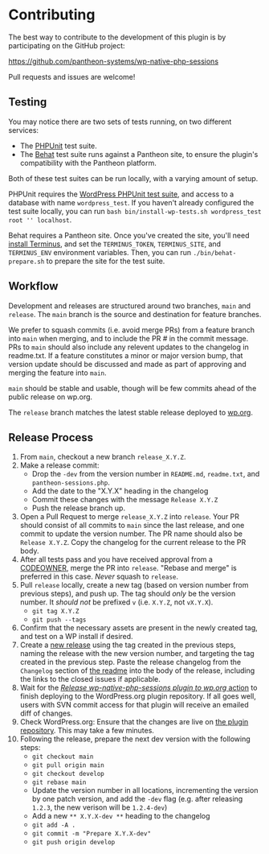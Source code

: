 # Contributing

The best way to contribute to the development of this plugin is by participating on the GitHub project:

https://github.com/pantheon-systems/wp-native-php-sessions

Pull requests and issues are welcome!

## Testing

You may notice there are two sets of tests running, on two different services:

* The [PHPUnit](https://phpunit.de/) test suite.
* The [Behat](http://behat.org/) test suite runs against a Pantheon site, to ensure the plugin's compatibility with the Pantheon platform.

Both of these test suites can be run locally, with a varying amount of setup.

PHPUnit requires the [WordPress PHPUnit test suite](https://make.wordpress.org/core/handbook/testing/automated-testing/phpunit/), and access to a database with name `wordpress_test`. If you haven't already configured the test suite locally, you can run `bash bin/install-wp-tests.sh wordpress_test root '' localhost`.

Behat requires a Pantheon site. Once you've created the site, you'll need [install Terminus](https://github.com/pantheon-systems/terminus#installation), and set the `TERMINUS_TOKEN`, `TERMINUS_SITE`, and `TERMINUS_ENV` environment variables. Then, you can run `./bin/behat-prepare.sh` to prepare the site for the test suite.

## Workflow

Development and releases are structured around two branches, `main` and `release`. The `main` branch is the source and destination for feature branches.

We prefer to squash commits (i.e. avoid merge PRs) from a feature branch into `main` when merging, and to include the PR # in the commit message. PRs to `main` should also include any relevent updates to the changelog in readme.txt. If a feature constitutes a minor or major version bump, that version update should be discussed and made as part of approving and merging the feature into `main`.

`main` should be stable and usable, though will be few commits ahead of the public release on wp.org.

The `release` branch matches the latest stable release deployed to [wp.org](wp.org).

## Release Process

1. From `main`, checkout a new branch `release_X.Y.Z`.
1. Make a release commit:
    * Drop the `-dev` from the version number in `README.md`, `readme.txt`, and `pantheon-sessions.php`.
    * Add the date to the "X.Y.X" heading in the changelog
    * Commit these changes with the message `Release X.Y.Z`
    * Push the release branch up.
1. Open a Pull Request to merge `release_X.Y.Z` into `release`. Your PR should consist of all commits to `main` since the last release, and one commit to update the version number. The PR name should also be `Release X.Y.Z`. Copy the changelog for the current release to the PR body.
1. After all tests pass and you have received approval from a [CODEOWNER](./CODEOWNERS), merge the PR into `release`. "Rebase and merge" is preferred in this case. _Never_ squash to `release`.
1. Pull `release` locally, create a new tag (based on version number from previous steps), and push up. The tag should _only_ be the version number. It _should not_ be prefixed  `v` (i.e. `X.Y.Z`, not `vX.Y.X`).
    * `git tag X.Y.Z`
    * `git push --tags`
1. Confirm that the necessary assets are present in the newly created tag, and test on a WP install if desired.
1. Create a [new release](https://github.com/pantheon-systems/wp-native-php-sessions/releases/new) using the tag created in the previous steps, naming the release with the new version number, and targeting the tag created in the previous step. Paste the release changelog from the `Changelog` section of [the readme](readme.txt) into the body of the release, including the links to the closed issues if applicable.
1. Wait for the [_Release wp-native-php-sessions plugin to wp.org_ action](https://github.com/pantheon-systems/wp-native-php-sessions/actions/workflows/wordpress-plugin-deploy.yml) to finish deploying to the WordPress.org plugin repository. If all goes well, users with SVN commit access for that plugin will receive an emailed diff of changes.
1. Check WordPress.org: Ensure that the changes are live on [the plugin repository](https://wordpress.org/plugins/native-php-sessions/). This may take a few minutes.
1. Following the release, prepare the next dev version with the following steps:
    * `git checkout main`
    * `git pull origin main`
    * `git checkout develop`
    * `git rebase main`
    * Update the version number in all locations, incrementing the version by one patch version, and add the `-dev` flag (e.g. after releasing `1.2.3`, the new verison will be `1.2.4-dev`)
    * Add a new `** X.Y.X-dev **` heading to the changelog
    * `git add -A .`
    * `git commit -m "Prepare X.Y.X-dev"`
    * `git push origin develop`
